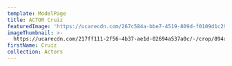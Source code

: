 ```yaml
---
template: ModelPage
title: ACTOR Cruiz
featuredImage: 'https://ucarecdn.com/267c584a-bbe7-4519-809d-f0109d1c29c4/'
imageThumbnail: >-
  https://ucarecdn.com/217ff111-2f56-4b37-ae1d-02694a537a0c/-/crop/894x1136/351,177/-/preview/
firstName: Cruiz
collection: Actors
---
```


